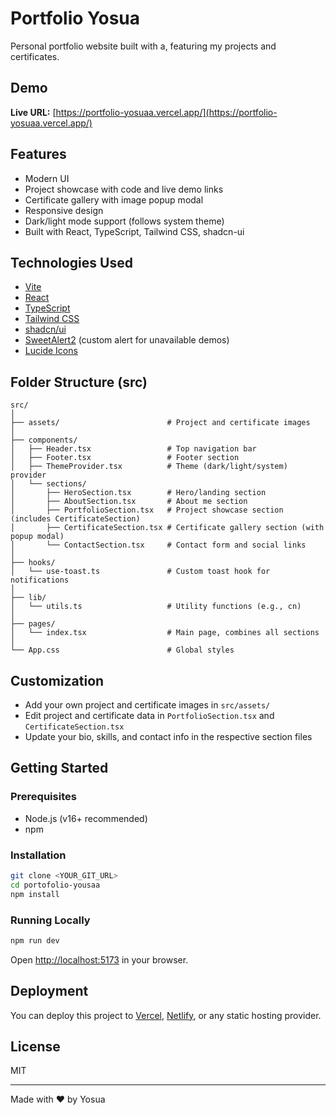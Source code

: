 # Portfolio Yosua

Personal portfolio website built with a, featuring my projects and certificates.

## Demo

**Live URL:** [https://portfolio-yosuaa.vercel.app/](https://portfolio-yosuaa.vercel.app/)

## Features

- Modern UI
- Project showcase with code and live demo links
- Certificate gallery with image popup modal
- Responsive design
- Dark/light mode support (follows system theme)
- Built with React, TypeScript, Tailwind CSS, shadcn-ui

## Technologies Used

- [Vite](https://vitejs.dev/)
- [React](https://react.dev/)
- [TypeScript](https://www.typescriptlang.org/)
- [Tailwind CSS](https://tailwindcss.com/)
- [shadcn/ui](https://ui.shadcn.com/)
- [SweetAlert2](https://sweetalert2.github.io/) (custom alert for unavailable demos)
- [Lucide Icons](https://lucide.dev/)

## Folder Structure (src)

```
src/
│
├── assets/                        # Project and certificate images
│
├── components/
│   ├── Header.tsx                 # Top navigation bar
│   ├── Footer.tsx                 # Footer section
│   ├── ThemeProvider.tsx          # Theme (dark/light/system) provider
│   └── sections/
│       ├── HeroSection.tsx        # Hero/landing section
│       ├── AboutSection.tsx       # About me section
│       ├── PortfolioSection.tsx   # Project showcase section (includes CertificateSection)
│       ├── CertificateSection.tsx # Certificate gallery section (with popup modal)
│       └── ContactSection.tsx     # Contact form and social links
│
├── hooks/
│   └── use-toast.ts               # Custom toast hook for notifications
│
├── lib/
│   └── utils.ts                   # Utility functions (e.g., cn)
│
├── pages/
│   └── index.tsx                  # Main page, combines all sections
│
└── App.css                        # Global styles
```

## Customization

- Add your own project and certificate images in `src/assets/`
- Edit project and certificate data in `PortfolioSection.tsx` and `CertificateSection.tsx`
- Update your bio, skills, and contact info in the respective section files

## Getting Started

### Prerequisites

- Node.js (v16+ recommended)
- npm

### Installation

```sh
git clone <YOUR_GIT_URL>
cd portofolio-yousaa
npm install
```

### Running Locally

```sh
npm run dev
```

Open [http://localhost:5173](http://localhost:5173) in your browser.

## Deployment

You can deploy this project to [Vercel](https://vercel.com/), [Netlify](https://www.netlify.com/), or any static hosting provider.

## License

MIT

---
Made with ❤️ by Yosua

